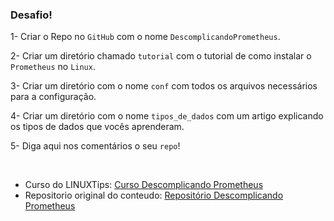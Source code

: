 ### Desafio!

1- Criar o Repo no `GitHub` com o nome `DescomplicandoPrometheus`.

2- Criar um diretório chamado `tutorial` com o tutorial de como instalar o `Prometheus` no `Linux`.

3- Criar um diretório com o nome `conf` com todos os arquivos necessários para a configuração.

4- Criar um diretório com o nome `tipos_de_dados` com um artigo explicando os tipos de dados que vocês aprenderam.

5- Diga aqui nos comentários o seu `repo`!

&nbsp;

- Curso do LINUXTips: [Curso Descomplicando Prometheus](https://www.linuxtips.io/course/descomplicando-prometheus)
- Repositorio original do conteudo: [Repositório Descomplicando Prometheus](https://github.com/badtuxx/DescomplicandoPrometheus)
